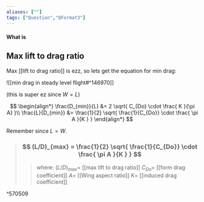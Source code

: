```yaml
---
aliases: [""]
tags: ["Question","QFormat3"]
---
```


#### What is
## Max lift to drag ratio
Max [[lift to drag ratio]] is ezz, so lets get the equation for min drag:

![[min drag in steady level flight#^146970]]

(this is super ez since $W=L$)

$$ \begin{align*}
\frac{D_{min}}{L} &= 2 \sqrt{  C_{Do} \cdot \frac{ K  }{\pi A}  }\\
\frac{L}{D_{min}} &= \frac{1}{2} \sqrt{  \frac{1}{C_{Do}} \cdot \frac{ \pi A }{K }  }
\end{align*} $$ 

Remember since $L=W$.

> ### $$ (L/D)_{max} = \frac{1}{2} \sqrt{  \frac{1}{C_{Do}} \cdot \frac{ \pi A }{K }  } $$ 
>> where:
>> $(L/D)_{max}=$ [[max lift to drag ratio]]
>> $C_{Do}=$ [[form drag coefficient]]
>> $A=$ [[Wing aspect ratio]]
>> $K=$ [[induced drag coefficient]]

^570509
